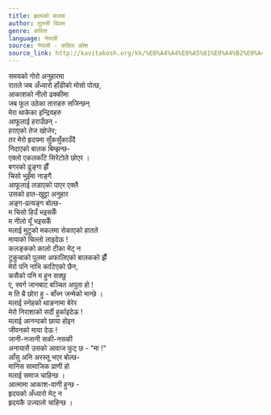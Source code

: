 ```yaml
---
title: हृदयको बालक
author: तुलसी दिवस
genre: कविता
language: नेपाली
source: नेपाली - कविता कोश
source_link: http://kavitakosh.org/kk/%E0%A4%A4%E0%A5%81%E0%A4%B2%E0%A4%B8%E0%A5%80_%E0%A4%A6%E0%A4%BF%E0%A4%B5%E0%A4%B8
---
```


समयको गोरो अनुहारमा  
रातले जब अँध्यारो हाँडीको मोसो पोत्छ,  
आकाशको नीलो ढक्कीमा  
जब फूल उठेका ताराहरु सजिन्छन्  
मेरा थाकेका इन्द्रियहरु  
आफूलाई हराउँछन् -  
हराएको तेज खोजेर;  
तर मेरो हृदयमा सुँकसुँकाउँदै  
निदाएको बालक बिम्झन्छ-  
एक्लो एकलकाँटे सिरेटोले छोएर ।  
बगरको ढुङ्गा झैँ  
चिसो भुइँमा नाङ्गै  
आफूलाई लडाएको पाएर एक्लै  
उसको हात-खुट्टा अनुहार  
अङ्ग-प्रत्यङ्ग बोल्छ-  
म चिसो हिउँ भइसकेँ  
म नीलो यूँ भइसकेँ  
मलाई मुटुको मकलमा सेकाएको हातले  
मायाको चिल्लो लाइदेऊ !  
कलङ्कको कालो टीका मेट् न  
टुकुचाको पुलमा अफालिएको बालकको झैँ  
मेरो पनि नाभि काटिएको छैन,  
कसैको पनि म हुन सक्छु  
ए, स्वर्ग जानबाट बञ्चित अपुता हो !  
म ति म्रै छोरा हु - बाँच्न जन्मेको मान्छे ।  
मलाई स्नेहको थाङनामा बेरेर  
मेरो निराशाको सर्दी हुर्काइदेऊ !  
मलाई आनन्दको छाया होइन  
जीवनको माया देऊ !  
जानी-नजानी सकी-नसकी  
अनायासै उसको आवाज फुट् छ - "मा !"  
आँसु अनि अरस्तू भएर बोल्छ-  
मानिस सामाजिक प्राणी हो  
मलाई समाज चाहिन्छ ।  
आत्मामा आकाश-वाणी हुन्छ -  
हृदयको अँध्यारो मेट् न  
हृदयकै उज्यालो चाहिन्छ ।
